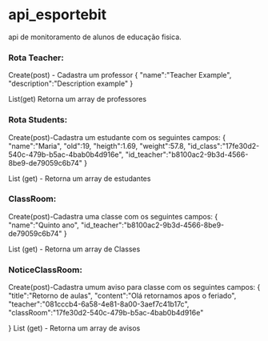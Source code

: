 # api_esportebit

api de monitoramento de alunos de educação fisica.


### Rota Teacher:
Create(post) - Cadastra um professor
{
	"name":"Teacher Example",
	"description":"Description example"
}

List(get) Retorna um array de professores


### Rota Students:

 Create(post)-Cadastra um estudante com os seguintes campos:
{
	"name":"Maria",
	"old":19,
	"heigth":1.69,
	"weight":57.8,
	"id_class":"17fe30d2-540c-479b-b5ac-4bab0b4d916e",
	"id_teacher":"b8100ac2-9b3d-4566-8be9-de79059c6b74"
}

List (get) - Retorna um array de estudantes


### ClassRoom:

 Create(post)-Cadastra uma classe com os seguintes campos:
{
	"name":"Quinto ano",
	"id_teacher":"b8100ac2-9b3d-4566-8be9-de79059c6b74"
}

List (get) - Retorna um array de Classes


### NoticeClassRoom:

 Create(post)-Cadastra umum aviso para classe com os seguintes campos:
{
	"title":"Retorno de aulas",
	"content":"Olá retornamos apos o feriado",
	"teacher":"081cccb4-6a58-4e81-8a00-3aef7c41b17c",
	"classRoom":"17fe30d2-540c-479b-b5ac-4bab0b4d916e"
	
}
List (get) - Retorna um array de avisos

